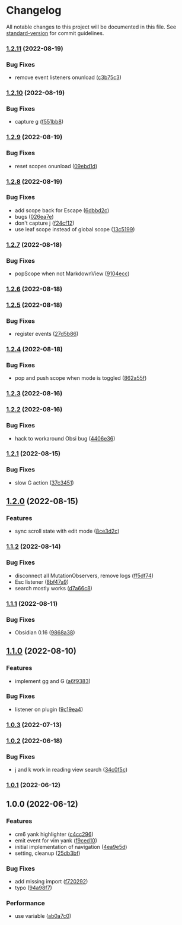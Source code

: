 # Changelog

All notable changes to this project will be documented in this file. See [standard-version](https://github.com/conventional-changelog/standard-version) for commit guidelines.

### [1.2.11](https://github.com/kometenstaub/obsidian-vim-reading-view-navigation/compare/1.2.10...1.2.11) (2022-08-19)


### Bug Fixes

* remove event listeners onunload ([c3b75c3](https://github.com/kometenstaub/obsidian-vim-reading-view-navigation/commit/c3b75c32efc11ca1c831978c402100d093a11da6))

### [1.2.10](https://github.com/kometenstaub/obsidian-vim-reading-view-navigation/compare/1.2.9...1.2.10) (2022-08-19)


### Bug Fixes

* capture g ([f551bb8](https://github.com/kometenstaub/obsidian-vim-reading-view-navigation/commit/f551bb89cf66d9becfaf8618eee5fa53fd1abc41))

### [1.2.9](https://github.com/kometenstaub/obsidian-vim-reading-view-navigation/compare/1.2.8...1.2.9) (2022-08-19)


### Bug Fixes

* reset scopes onunload ([09ebd1d](https://github.com/kometenstaub/obsidian-vim-reading-view-navigation/commit/09ebd1d680096cb890b0ed0c10fd533388e1b766))

### [1.2.8](https://github.com/kometenstaub/obsidian-vim-reading-view-navigation/compare/1.2.7...1.2.8) (2022-08-19)


### Bug Fixes

* add scope back for Escape ([6dbbd2c](https://github.com/kometenstaub/obsidian-vim-reading-view-navigation/commit/6dbbd2cf8b1f3d3540e76c3501a011835fb9fdf8))
* bugs ([026ea7e](https://github.com/kometenstaub/obsidian-vim-reading-view-navigation/commit/026ea7ea799d2d09a8baf11243013abb330cfe41))
* don't capture j ([f24cf12](https://github.com/kometenstaub/obsidian-vim-reading-view-navigation/commit/f24cf12000d12ec5f98bc7eae92f1cf150d1b54a))
* use leaf scope instead of global scope ([13c5199](https://github.com/kometenstaub/obsidian-vim-reading-view-navigation/commit/13c51995bae7fa96fffae33b670ded868bea414d))

### [1.2.7](https://github.com/kometenstaub/obsidian-vim-reading-view-navigation/compare/1.2.6...1.2.7) (2022-08-18)


### Bug Fixes

* popScope when not MarkdownView ([9104ecc](https://github.com/kometenstaub/obsidian-vim-reading-view-navigation/commit/9104ecc099c8be1f67247d3fbe858240efab7839))

### [1.2.6](https://github.com/kometenstaub/obsidian-vim-reading-view-navigation/compare/1.2.5...1.2.6) (2022-08-18)

### [1.2.5](https://github.com/kometenstaub/obsidian-vim-reading-view-navigation/compare/1.2.4...1.2.5) (2022-08-18)


### Bug Fixes

* register events ([27d5b86](https://github.com/kometenstaub/obsidian-vim-reading-view-navigation/commit/27d5b868c40d687b5b36219b2040cb40ced41273))

### [1.2.4](https://github.com/kometenstaub/obsidian-vim-reading-view-navigation/compare/1.2.3...1.2.4) (2022-08-18)


### Bug Fixes

* pop and push scope when mode is toggled ([862a55f](https://github.com/kometenstaub/obsidian-vim-reading-view-navigation/commit/862a55f01dc2918c070c9e4e20b5a8e37ae3fdaa))

### [1.2.3](https://github.com/kometenstaub/obsidian-vim-reading-view-navigation/compare/1.2.2...1.2.3) (2022-08-16)

### [1.2.2](https://github.com/kometenstaub/obsidian-vim-reading-view-navigation/compare/1.2.1...1.2.2) (2022-08-16)


### Bug Fixes

* hack to workaround Obsi bug ([4406e36](https://github.com/kometenstaub/obsidian-vim-reading-view-navigation/commit/4406e368a5966ea46adf03c9f80ea1ee97adb338))

### [1.2.1](https://github.com/kometenstaub/obsidian-vim-reading-view-navigation/compare/1.2.0...1.2.1) (2022-08-15)


### Bug Fixes

* slow G action ([37c3451](https://github.com/kometenstaub/obsidian-vim-reading-view-navigation/commit/37c34519ad53a183b1ff77d709c23e2d31321d82))

## [1.2.0](https://github.com/kometenstaub/obsidian-vim-reading-view-navigation/compare/1.1.2...1.2.0) (2022-08-15)


### Features

* sync scroll state with edit mode ([8ce3d2c](https://github.com/kometenstaub/obsidian-vim-reading-view-navigation/commit/8ce3d2c35201111574eb281ac75a79da65251e21))

### [1.1.2](https://github.com/kometenstaub/obsidian-vim-reading-view-navigation/compare/1.1.1...1.1.2) (2022-08-14)


### Bug Fixes

* disconnect all MutationObservers, remove logs ([ff5df74](https://github.com/kometenstaub/obsidian-vim-reading-view-navigation/commit/ff5df74b445214c140a7a5763c3ff075553a516f))
* Esc listener ([8bf47a9](https://github.com/kometenstaub/obsidian-vim-reading-view-navigation/commit/8bf47a951a47e48ef40162c830f4a20dc49fb68b))
* search mostly works ([d7a66c8](https://github.com/kometenstaub/obsidian-vim-reading-view-navigation/commit/d7a66c820d9f7b94863f1f8891475e59df93cbde))

### [1.1.1](https://github.com/kometenstaub/obsidian-vim-reading-view-navigation/compare/1.1.0...1.1.1) (2022-08-11)


### Bug Fixes

* Obsidian 0.16 ([9868a38](https://github.com/kometenstaub/obsidian-vim-reading-view-navigation/commit/9868a38ff2da22d03f4b2366bce3b605f0e2ce3f))

## [1.1.0](https://github.com/kometenstaub/obsidian-vim-reading-view-navigation/compare/1.0.3...1.1.0) (2022-08-10)


### Features

* implement gg and G ([a6f9383](https://github.com/kometenstaub/obsidian-vim-reading-view-navigation/commit/a6f93839875e40c78da74168a10e9abef4891722))


### Bug Fixes

* listener on plugin ([9c19ea4](https://github.com/kometenstaub/obsidian-vim-reading-view-navigation/commit/9c19ea4488cbee69d23f2d6fa9315d44ea91bef2))

### [1.0.3](https://github.com/kometenstaub/obsidian-vim-reading-view-navigation/compare/1.0.2...1.0.3) (2022-07-13)

### [1.0.2](https://github.com/kometenstaub/obsidian-vim-reading-view-navigation/compare/1.0.1...1.0.2) (2022-06-18)


### Bug Fixes

* j and k work in reading view search ([34c0f5c](https://github.com/kometenstaub/obsidian-vim-reading-view-navigation/commit/34c0f5c93ab098f8e7a7228ffca47324503a9ce5))

### [1.0.1](https://github.com/kometenstaub/obsidian-vim-reading-view-navigation/compare/1.0.0...1.0.1) (2022-06-12)

## 1.0.0 (2022-06-12)


### Features

* cm6 yank highlighter ([c4cc296](https://github.com/kometenstaub/obsidian-vim-yank-highlight/commit/c4cc296623ad512023b10525b5ed6a60622d575e))
* emit event for vim yank ([f9ced10](https://github.com/kometenstaub/obsidian-vim-yank-highlight/commit/f9ced10f75f614ddc381f341652d9e912808bf8b))
* initial implementation of navigation ([4ea9e5d](https://github.com/kometenstaub/obsidian-vim-yank-highlight/commit/4ea9e5daaf31b338082652a186dcaa4fc4f04443))
* setting, cleanup ([25db3bf](https://github.com/kometenstaub/obsidian-vim-yank-highlight/commit/25db3bfba4db8684dd431c86782907bc1a7015eb))


### Bug Fixes

* add missing import ([f720292](https://github.com/kometenstaub/obsidian-vim-yank-highlight/commit/f7202920723d2e0a5eb167106cce25aae20c9406))
* typo ([94a98f7](https://github.com/kometenstaub/obsidian-vim-yank-highlight/commit/94a98f7831d47aef23f740b8814b4d04958d04a3))


### Performance

* use variable ([ab0a7c0](https://github.com/kometenstaub/obsidian-vim-yank-highlight/commit/ab0a7c00674d6aa7d99f05400cbd851cf0e6b2e4))
